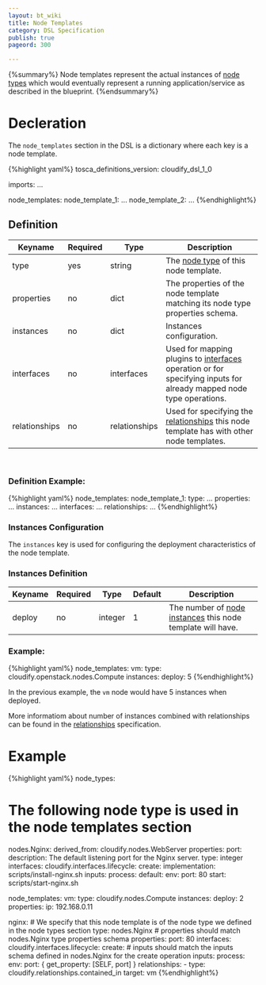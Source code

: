 ```yaml
---
layout: bt_wiki
title: Node Templates
category: DSL Specification
publish: true
pageord: 300

---
```

{%summary%}
Node templates represent the actual instances of [node types](dsl-spec-node-types.html) which would eventually represent a running application/service as described in the blueprint.
{%endsummary%}

# Decleration

The `node_templates` section in the DSL is a dictionary where each key is a node template.

{%highlight yaml%}
tosca_definitions_version: cloudify_dsl_1_0

imports:
  ...

node_templates:
  node_template_1:
    ...
  node_template_2:
    ...
{%endhighlight%}


## Definition


Keyname       | Required | Type          | Description
-----------   | -------- | ----          | -----------
type          | yes      | string        | The [node type](dsl-spec-node-types.html) of this node template.
properties    | no       | dict          | The properties of the node template matching its node type properties schema.
instances     | no       | dict          | Instances configuration.
interfaces    | no       | interfaces    | Used for mapping plugins to [interfaces](dsl-spec-interfaces.html) operation or for specifying inputs for already mapped node type operations.
relationships | no       | relationships | Used for specifying the [relationships](dsl-spec-relationships.html) this node template has with other node templates.


<br/>


### Definition Example:


{%highlight yaml%}
node_templates:
  node_template_1:
    type: ...
    properties:
      ...
    instances:
      ...
    interfaces:
      ...
    relationships:
      ...
{%endhighlight%}



### Instances Configuration

The `instances` key is used for configuring the deployment characteristics of the node template.

### Instances Definition

Keyname       | Required | Type     | Default | Description
-----------   | -------- | ----     | ---     | -----------
deploy        | no       | integer  | 1       | The number of [node instances](reference-terminology.html#node-instance) this node template will have.


### Example:

{%highlight yaml%}
node_templates:
  vm:
    type: cloudify.openstack.nodes.Compute
    instances:
      deploy: 5
{%endhighlight%}

In the previous example, the `vm` node would have 5 instances when deployed.

More informatiom about number of instances combined with relationships can be found in the [relationships](dsl-spec-relationships.html) specification.




# Example

{%highlight yaml%}
node_types:
  # The following node type is used in the node templates section
  nodes.Nginx:
    derived_from: cloudify.nodes.WebServer
    properties:
      port:
        description: The default listening port for the Nginx server.
        type: integer
    interfaces:
      cloudify.interfaces.lifecycle:
        create:
          implementation: scripts/install-nginx.sh
          inputs:
            process:
              default:
                env:
                  port: 80
        start: scripts/start-nginx.sh

node_templates:
  vm:
    type: cloudify.nodes.Compute
    instances:
      deploy: 2
    properties:
      ip: 192.168.0.11

  nginx:
    # We specify that this node template is of the node type we defined in the node types section
    type: nodes.Nginx
    # properties should match nodes.Nginx type properties schema
    properties:
      port: 80
    interfaces:
      cloudify.interfaces.lifecycle:
        create:
          # inputs should match the inputs schema defined in nodes.Nginx for the create operation
          inputs:
            process:
              env:
                port: { get_property: [SELF, port] }
    relationships:
      - type: cloudify.relationships.contained_in
        target: vm
{%endhighlight%}



